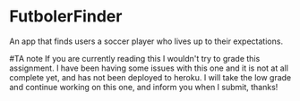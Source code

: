 # FutbolerFinder
An app that finds users a soccer player who lives up to their expectations.

#TA note
If you are currently reading this I wouldn't try to grade this assignment. I have been having some issues with this one and it is not at all complete yet, and has not been deployed to heroku. I will take the low grade and continue working on this one, and inform you when I submit, thanks!
